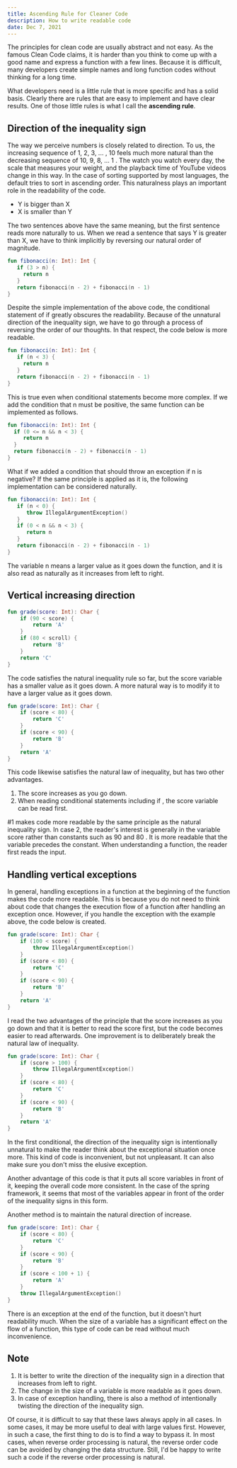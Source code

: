 ```yaml
---
title: Ascending Rule for Cleaner Code
description: How to write readable code
date: Dec 7, 2021
---
```


The principles for clean code are usually abstract and not easy. As the famous Clean Code claims, it is harder than you think to come up with a good name and express a function with a few lines. Because it is difficult, many developers create simple names and long function codes without thinking for a long time.
  
What developers need is a little rule that is more specific and has a solid basis. Clearly there are rules that are easy to implement and have clear results. One of those little rules is what I call the **ascending rule**.

## Direction of the inequality sign

The way we perceive numbers is closely related to direction. To us, the increasing sequence of 1, 2, 3, ... , 10 feels much more natural than the decreasing sequence of 10, 9, 8, ... 1 . The watch you watch every day, the scale that measures your weight, and the playback time of YouTube videos change in this way. In the case of sorting supported by most languages, the default tries to sort in ascending order. This naturalness plays an important role in the readability of the code.

- Y is bigger than X
- X is smaller than Y

The two sentences above have the same meaning, but the first sentence reads more naturally to us. When we read a sentence that says Y is greater than X, we have to think implicitly by reversing our natural order of magnitude.

```kotlin
fun fibonacci(n: Int): Int {
   if (3 > n) {
	 return n
   }
   return fibonacci(n - 2) + fibonacci(n - 1)
}
```

Despite the simple implementation of the above code, the conditional statement of if greatly obscures the readability. Because of the unnatural direction of the inequality sign, we have to go through a process of reversing the order of our thoughts. In that respect, the code below is more readable.

```kotlin
fun fibonacci(n: Int): Int {
   if (n < 3) {
	 return n
   }
   return fibonacci(n - 2) + fibonacci(n - 1)
}

```

 This is true even when conditional statements become more complex. If we add the condition that n must be positive, the same function can be implemented as follows.
 
 ```kotlin
fun fibonacci(n: Int): Int {
   if (0 <= n && n < 3) {
      return n
   }
   return fibonacci(n - 2) + fibonacci(n - 1)
}
```

 What if we added a condition that should throw an exception if n is negative? If the same principle is applied as it is, the following implementation can be considered naturally.

```kotlin
fun fibonacci(n: Int): Int {
   if (n < 0) {
      throw IllegalArgumentException()
   }
   if (0 < n && n < 3) {
      return n
   }
   return fibonacci(n - 2) + fibonacci(n - 1)
}
```

The variable n means a larger value as it goes down the function, and it is also read as naturally as it increases from left to right.

## Vertical increasing direction
```kotlin
fun grade(score: Int): Char {
	if (90 < score) {
		return 'A'
	}
	if (80 < scroll) {
		return 'B'
	}
	return 'C'
}
```

The code satisfies the natural inequality rule so far, but the score variable has a smaller value as it goes down. A more natural way is to modify it to have a larger value as it goes down.

```kotlin
fun grade(score: Int): Char {
	if (score < 80) {
		return 'C'
	}
	if (score < 90) {
		return 'B'
	}
	return 'A'
}
```

This code likewise satisfies the natural law of inequality, but has two other advantages.

1. The score increases as you go down.
2. When reading conditional statements including if , the score variable can be read first.

#1 makes code more readable by the same principle as the natural inequality sign. In case 2, the reader's interest is generally in the variable score rather than constants such as 90 and 80 . It is more readable that the variable precedes the constant. When understanding a function, the reader first reads the input.

## Handling vertical exceptions
 In general, handling exceptions in a function at the beginning of the function makes the code more readable. This is because you do not need to think about code that changes the execution flow of a function after handling an exception once. However, if you handle the exception with the example above, the code below is created.

```kotlin
fun grade(score: Int): Char {
	if (100 < score) {
		throw IllegalArgumentException()
	}
	if (score < 80) {
		return 'C'
	}
	if (score < 90) {
		return 'B'
	}
	return 'A'
}
```

I read the two advantages of the principle that the score increases as you go down and that it is better to read the score first, but the code becomes easier to read afterwards. One improvement is to deliberately break the natural law of inequality.

```kotlin
fun grade(score: Int): Char {
	if (score > 100) {
		throw IllegalArgumentException()
	}
	if (score < 80) {
		return 'C'
	}
	if (score < 90) {
		return 'B'
	}
	return 'A'
}
```

 In the first conditional, the direction of the inequality sign is intentionally unnatural to make the reader think about the exceptional situation once more. This kind of code is inconvenient, but not unpleasant. It can also make sure you don't miss the elusive exception.
 
  Another advantage of this code is that it puts all score variables in front of it, keeping the overall code more consistent. In the case of the spring framework, it seems that most of the variables appear in front of the order of the inequality signs in this form.
 
  Another method is to maintain the natural direction of increase.
```kotlin
fun grade(score: Int): Char {
	if (score < 80) {
		return 'C'
	}
	if (score < 90) {
		return 'B'
	}
	if (score < 100 + 1) {
		return 'A'
	}
	throw IllegalArgumentException()
}
```

 There is an exception at the end of the function, but it doesn't hurt readability much. When the size of a variable has a significant effect on the flow of a function, this type of code can be read without much inconvenience.

## Note
1. It is better to write the direction of the inequality sign in a direction that increases from left to right.
2. The change in the size of a variable is more readable as it goes down.
3. In case of exception handling, there is also a method of intentionally twisting the direction of the inequality sign.

 Of course, it is difficult to say that these laws always apply in all cases. In some cases, it may be more useful to deal with large values first. However, in such a case, the first thing to do is to find a way to bypass it. In most cases, when reverse order processing is natural, the reverse order code can be avoided by changing the data structure. Still, I'd be happy to write such a code if the reverse order processing is natural.
 
